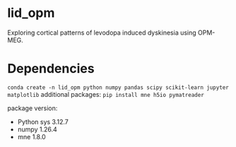 # lid_opm
Exploring cortical patterns of levodopa induced dyskinesia using OPM-MEG.


# Dependencies
`conda create -n lid_opm python numpy pandas scipy scikit-learn jupyter matplotlib`
additional packages:
`pip install mne h5io pymatreader`

package version:
- Python sys 3.12.7
- numpy 1.26.4
- mne 1.8.0
